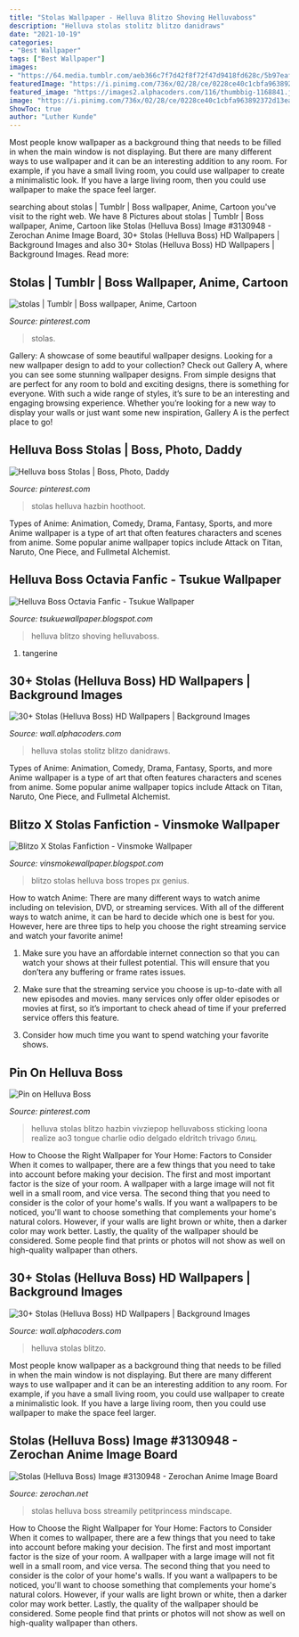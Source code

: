 ```yaml
---
title: "Stolas Wallpaper - Helluva Blitzo Shoving Helluvaboss"
description: "Helluva stolas stolitz blitzo danidraws"
date: "2021-10-19"
categories:
- "Best Wallpaper"
tags: ["Best Wallpaper"]
images:
- "https://64.media.tumblr.com/aeb366c7f7d42f8f72f47d9418fd628c/5b97eaf381ecb62c-4e/s500x750/857733abc7b29bdd35e82e10f89cf7bceaca450a.png"
featuredImage: "https://i.pinimg.com/736x/02/28/ce/0228ce40c1cbfa963892372d13ea8175.jpg"
featured_image: "https://images2.alphacoders.com/116/thumbbig-1168841.jpg"
image: "https://i.pinimg.com/736x/02/28/ce/0228ce40c1cbfa963892372d13ea8175.jpg"
ShowToc: true
author: "Luther Kunde"
---
```



Most people know wallpaper as a background thing that needs to be filled in when the main window is not displaying. But there are many different ways to use wallpaper and it can be an interesting addition to any room. For example, if you have a small living room, you could use wallpaper to create a minimalistic look. If you have a large living room, then you could use wallpaper to make the space feel larger.

	

		
searching about stolas | Tumblr | Boss wallpaper, Anime, Cartoon you've visit to the right web. We have 8 Pictures about stolas | Tumblr | Boss wallpaper, Anime, Cartoon like Stolas (Helluva Boss) Image #3130948 - Zerochan Anime Image Board, 30+ Stolas (Helluva Boss) HD Wallpapers | Background Images and also 30+ Stolas (Helluva Boss) HD Wallpapers | Background Images. Read more:
		
    
## Stolas | Tumblr | Boss Wallpaper, Anime, Cartoon

<img loading=lazy src="https://i.pinimg.com/736x/48/8f/a9/488fa9495f73b580948f2c35f15ccaab.jpg" onerror="this.onerror=null;this.src='https://tse2.mm.bing.net/th?id=OIP.uVvCRSGNMFu88pa02zY8JwAAAA&amp;pid=15.1';" alt="stolas | Tumblr | Boss wallpaper, Anime, Cartoon">

_Source: pinterest.com_

>stolas. 

	

Gallery: A showcase of some beautiful wallpaper designs.
Looking for a new wallpaper design to add to your collection? Check out Gallery A, where you can see some stunning wallpaper designs. From simple designs that are perfect for any room to bold and exciting designs, there is something for everyone. With such a wide range of styles, it’s sure to be an interesting and engaging browsing experience. Whether you’re looking for a new way to display your walls or just want some new inspiration, Gallery A is the perfect place to go!





	
	
    
## Helluva Boss Stolas | Boss, Photo, Daddy

<img loading=lazy src="https://i.pinimg.com/736x/85/3e/03/853e032821b6b53fb77f826507352437.jpg" onerror="this.onerror=null;this.src='https://tse3.mm.bing.net/th?id=OIP.K3jXcsUpA6dDhQs6OqF0dwHaHa&amp;pid=15.1';" alt="Helluva boss Stolas | Boss, Photo, Daddy">

_Source: pinterest.com_

>stolas helluva hazbin hoothoot. 

	

Types of Anime: Animation, Comedy, Drama, Fantasy, Sports, and more
Anime wallpaper is a type of art that often features characters and scenes from anime. Some popular anime wallpaper topics include Attack on Titan, Naruto, One Piece, and Fullmetal Alchemist.

    
## Helluva Boss Octavia Fanfic - Tsukue Wallpaper

<img loading=lazy src="https://64.media.tumblr.com/aeb366c7f7d42f8f72f47d9418fd628c/5b97eaf381ecb62c-4e/s500x750/857733abc7b29bdd35e82e10f89cf7bceaca450a.png" onerror="this.onerror=null;this.src='https://tse3.mm.bing.net/th?id=OIP._AjwhKY8yOVQDD5mFVKMQAHaFw&amp;pid=15.1';" alt="Helluva Boss Octavia Fanfic - Tsukue Wallpaper">

_Source: tsukuewallpaper.blogspot.com_

>helluva blitzo shoving helluvaboss. 

	

1. tangerine 

    
## 30+ Stolas (Helluva Boss) HD Wallpapers | Background Images

<img loading=lazy src="https://images2.alphacoders.com/116/thumbbig-1168841.jpg" onerror="this.onerror=null;this.src='https://tse3.mm.bing.net/th?id=OIP.MiUeLzrYGBDSAZzPuarVmAHaEo&amp;pid=15.1';" alt="30+ Stolas (Helluva Boss) HD Wallpapers | Background Images">

_Source: wall.alphacoders.com_

>helluva stolas stolitz blitzo danidraws. 

	

Types of Anime: Animation, Comedy, Drama, Fantasy, Sports, and more
Anime wallpaper is a type of art that often features characters and scenes from anime. Some popular anime wallpaper topics include Attack on Titan, Naruto, One Piece, and Fullmetal Alchemist.

    
## Blitzo X Stolas Fanfiction - Vinsmoke Wallpaper

<img loading=lazy src="https://static.tvtropes.org/pmwiki/pub/images/helluvaboss.png" onerror="this.onerror=null;this.src='https://tse1.mm.bing.net/th?id=OIP.sjSHHsxo3IF_AaRQS8IPDgAAAA&amp;pid=15.1';" alt="Blitzo X Stolas Fanfiction - Vinsmoke Wallpaper">

_Source: vinsmokewallpaper.blogspot.com_

>blitzo stolas helluva boss tropes px genius. 

	

How to watch Anime: There are many different ways to watch anime including on television, DVD, or streaming services.
With all of the different ways to watch anime, it can be hard to decide which one is best for you. However, here are three tips to help you choose the right streaming service and watch your favorite anime!
1. Make sure you have an affordable internet connection so that you can watch your shows at their fullest potential. This will ensure that you don’tera any buffering or frame rates issues.

2. Make sure that the streaming service you choose is up-to-date with all new episodes and movies. many services only offer older episodes or movies at first, so it’s important to check ahead of time if your preferred service offers this feature.

3. Consider how much time you want to spend watching your favorite shows.

    
## Pin On Helluva Boss

<img loading=lazy src="https://i.pinimg.com/736x/02/28/ce/0228ce40c1cbfa963892372d13ea8175.jpg" onerror="this.onerror=null;this.src='https://tse3.mm.bing.net/th?id=OIP.osjn6JVIE8o26Ls9KjrdlQHaL8&amp;pid=15.1';" alt="Pin on Helluva Boss">

_Source: pinterest.com_

>helluva stolas blitzo hazbin vivziepop helluvaboss sticking loona realize ao3 tongue charlie odio delgado eldritch trivago блиц. 

	

How to Choose the Right Wallpaper for Your Home: Factors to Consider
When it comes to wallpaper, there are a few things that you need to take into account before making your decision. The first and most important factor is the size of your room. A wallpaper with a large image will not fit well in a small room, and vice versa. 
The second thing that you need to consider is the color of your home's walls. If you want a wallpapers to be noticed, you'll want to choose something that complements your home's natural colors. However, if your walls are light brown or white, then a darker color may work better. 
Lastly, the quality of the wallpaper should be considered. Some people find that prints or photos will not show as well on high-quality wallpaper than others.

    
## 30+ Stolas (Helluva Boss) HD Wallpapers | Background Images

<img loading=lazy src="https://images.alphacoders.com/116/thumbbig-1168770.png" onerror="this.onerror=null;this.src='https://tse4.mm.bing.net/th?id=OIP.um9Fyq2MHF6xYV4do0RZcwHaEo&amp;pid=15.1';" alt="30+ Stolas (Helluva Boss) HD Wallpapers | Background Images">

_Source: wall.alphacoders.com_

>helluva stolas blitzo. 

	

Most people know wallpaper as a background thing that needs to be filled in when the main window is not displaying. But there are many different ways to use wallpaper and it can be an interesting addition to any room. For example, if you have a small living room, you could use wallpaper to create a minimalistic look. If you have a large living room, then you could use wallpaper to make the space feel larger.

    
## Stolas (Helluva Boss) Image #3130948 - Zerochan Anime Image Board

<img loading=lazy src="https://s1.zerochan.net/Stolas.(Helluva.Boss).600.3130948.jpg" onerror="this.onerror=null;this.src='https://tse1.mm.bing.net/th?id=OIP.QsSSzJELRt5INXKSeV2FiQHaF7&amp;pid=15.1';" alt="Stolas (Helluva Boss) Image #3130948 - Zerochan Anime Image Board">

_Source: zerochan.net_

>stolas helluva boss streamily petitprincess mindscape. 

	

How to Choose the Right Wallpaper for Your Home: Factors to Consider
When it comes to wallpaper, there are a few things that you need to take into account before making your decision. The first and most important factor is the size of your room. A wallpaper with a large image will not fit well in a small room, and vice versa. 
The second thing that you need to consider is the color of your home's walls. If you want a wallpapers to be noticed, you'll want to choose something that complements your home's natural colors. However, if your walls are light brown or white, then a darker color may work better. 
Lastly, the quality of the wallpaper should be considered. Some people find that prints or photos will not show as well on high-quality wallpaper than others.

